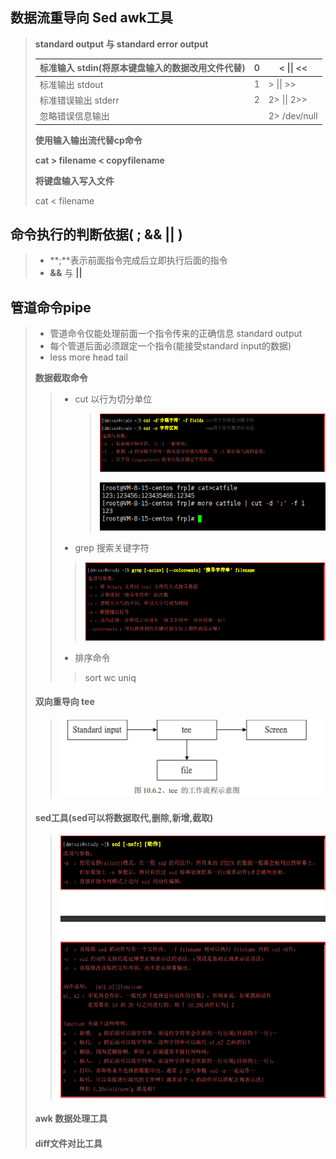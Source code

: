 ## 数据流重导向 Sed  awk工具

> **standard output 与 standard error output**
>
> | 标准输入 stdin(将原本键盘输入的数据改用文件代替) | 0    | <  \|\| <<   |
> | ------------------------------------------------ | ---- | ------------ |
> | 标准输出 stdout                                  | 1    | > \|\| >>    |
> | 标准错误输出 stderr                              | 2    | 2> \|\| 2>>  |
> | 忽略错误信息输出                                 |      | 2> /dev/null |
>
> **使用输入输出流代替cp命令**
>
> **cat > filename < copyfilename**
>
> **将键盘输入写入文件**
>
> cat < filename

## 命令执行的判断依据(  ; &&  || )

> - **;**表示前面指令完成后立即执行后面的指令
> - **&&**  与 **||** 

## **管道命令pipe**

> - 管道命令仅能处理前面一个指令传来的正确信息 standard output
> - 每个管道后面必须跟定一个指令(能接受standard input的数据)
> - less more head tail
>
> **数据截取命令**
>
> > - cut 以行为切分单位
> >
> >   > ![image-20211108220647194](Shell数据流重导入/image-20211108220647194.png) 
> >   >
> >   > ![image-20211108221127722](Shell数据流重导入/image-20211108221127722.png) 
> >
> > - grep 搜索关键字符
> >
> > > ![image-20211108221321957](Shell数据流重导入/image-20211108221321957.png) 
> >
> > - 排序命令
> >
> > > sort wc uniq
>
> #### **双向重导向 tee**
>
> > ![image-20211108222016913](Shell数据流重导入/image-20211108222016913.png) 
> >
>
> #### **sed工具**(sed可以将数据取代,删除,新增,截取)
>
> > ![image-20211108222531091](Shell数据流重导入/image-20211108222531091.png)
>
> #### **awk 数据处理工具**
>
> >  
>
> #### **diff文件对比工具**
>
> > 



